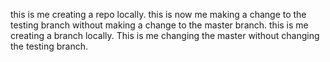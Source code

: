 this is me creating a repo locally. 
this is now me making a change to the testing branch without making a change to the master branch. 
this is me creating a branch locally.
This is me changing the master without changing the testing branch. 

